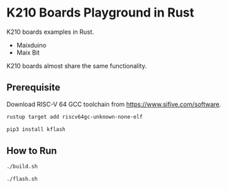 # K210 Boards Playground in Rust

K210 boards examples in Rust.

- Maixduino
- Maix Bit

K210 boards almost share the same functionality.

## Prerequisite

Download RISC-V 64 GCC toolchain from <https://www.sifive.com/software>.

```sh
rustup target add riscv64gc-unknown-none-elf

pip3 install kflash
```

## How to Run

```sh
./build.sh

./flash.sh
```
